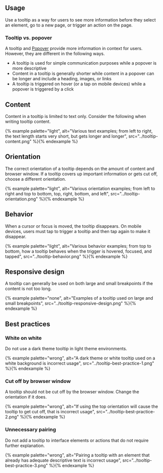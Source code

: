 ## Usage 
Use a tooltip as a way for users to see more information before they select an element, go to a new page, or trigger an action on the page.
### Tooltip vs. popover 
A tooltip and [Popover](/elements/popover) provide more information in context for users. However, they are different in the following ways.

- A tooltip is used for simple communication purposes while a popover is more descriptive
- Content in a tooltip is generally shorter while content in a popover can be longer and include a heading, images, or links
- A tooltip is triggered on hover (or a tap on mobile devices) while a popover is triggered by a click
## Content 
Content in a tooltip is limited to text only. Consider the following when writing tooltip content.

{% example palette="light",
          alt="Various text examples; from left to right, the text length starts very short, but gets longer and longer",
          src="../tooltip-content.png" %}{% endexample %}

## Orientation 
The correct orientation of a tooltip depends on the amount of content and browser window. If a tooltip covers up important information or gets cut off, choose a different orientation.

{% example palette="light",
          alt="Various orientation examples; from left to right and top to bottom, top, right, bottom, and left",
          src="../tooltip-orientation.png" %}{% endexample %}

## Behavior 
When a cursor or focus is moved, the tooltip disappears. On mobile devices, users must tap to trigger a tooltip and then tap again to make it disappear.

{% example palette="light",
          alt="Various behavior examples; from top to bottom, how a tooltip behaves when the trigger is hovered, focused, and tapped",
          src="../tooltip-behavior.png" %}{% endexample %}

## Responsive design 
A tooltip can generally be used on both large and small breakpoints if the content is not too long.

{% example palette="none",
          alt="Examples of a tooltip used on large and small breakpoints",
          src="../tooltip-responsive-design.png" %}{% endexample %}

## Best practices 
### White on white 
Do not use a dark theme tooltip in light theme environments.

{% example palette="wrong",
          alt="A dark theme or white tooltip used on a white background is incorrect usage",
          src="../tooltip-best-practice-1.png" %}{% endexample %}

### Cut off by browser window 
A tooltip should not be cut off by the browser window. Change the orientation if it does.

{% example palette="wrong",
          alt="If using the top orientation will cause the tooltip to get cut off, that is incorrect usage",
          src="../tooltip-best-practice-2.png" %}{% endexample %}

### Unnecessary pairing 
Do not add a tooltip to interface elements or actions that do not require further explanation.

{% example palette="wrong",
          alt="Pairing a tooltip with an element that already has adequate descriptive text is incorrect usage",
          src="../tooltip-best-practice-3.png" %}{% endexample %}
